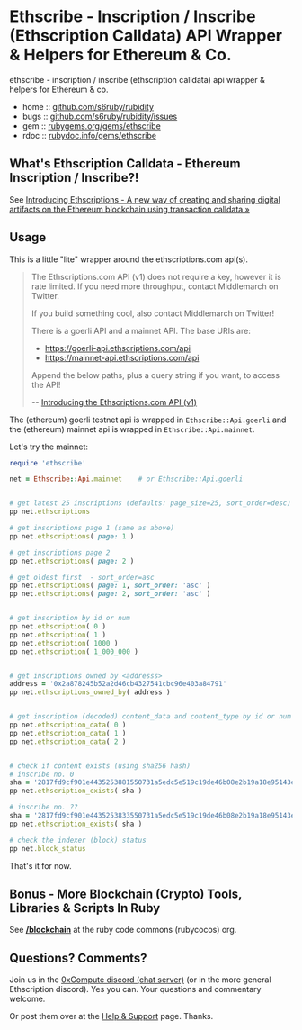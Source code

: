 # Ethscribe - Inscription / Inscribe (Ethscription Calldata) API Wrapper & Helpers for Ethereum & Co.

ethscribe  -  inscription / inscribe (ethscription calldata) api wrapper & helpers for Ethereum & co.



* home  :: [github.com/s6ruby/rubidity](https://github.com/s6ruby/rubidity)
* bugs  :: [github.com/s6ruby/rubidity/issues](https://github.com/s6ruby/rubidity/issues)
* gem   :: [rubygems.org/gems/ethscribe](https://rubygems.org/gems/ethscribe)
* rdoc  :: [rubydoc.info/gems/ethscribe](http://rubydoc.info/gems/ethscribe)



## What's Ethscription Calldata - Ethereum Inscription / Inscribe?!

See [Introducing Ethscriptions - A new way of creating and sharing digital artifacts on the Ethereum blockchain using transaction calldata »](https://medium.com/@dumbnamenumbers/introducing-ethscriptions-698b295d6f2a)



## Usage

This is a little "lite" wrapper around the ethscriptions.com api(s).


> The Ethscriptions.com API (v1) 
> does not require a key, however it is rate limited. 
> If you need more throughput, contact Middlemarch on Twitter.
>
> If you build something cool, also contact Middlemarch on Twitter!
>
> There is a goerli API and a mainnet API. The base URIs are:
>
> - https://goerli-api.ethscriptions.com/api
> - https://mainnet-api.ethscriptions.com/api
> 
> Append the below paths, plus a query string if you want, to access the API!
>
> -- [Introducing the Ethscriptions.com API (v1)](https://medium.com/@dumbnamenumbers/introducing-the-ethscriptions-com-api-v1-6d2c507d82cd)



The (ethereum) goerli testnet api is wrapped in `Ethscribe::Api.goerli` and
the (ethereum) mainnet api is wrapped in `Ethscribe::Api.mainnet`.

Let's try the mainnet:

```ruby
require 'ethscribe'

net = Ethscribe::Api.mainnet    # or Ethscribe::Api.goerli


# get latest 25 inscriptions (defaults: page_size=25, sort_order=desc)
pp net.ethscriptions

# get inscriptions page 1 (same as above)
pp net.ethscriptions( page: 1 ) 

# get inscriptions page 2
pp net.ethscriptions( page: 2 ) 

# get oldest first  - sort_order=asc
pp net.ethscriptions( page: 1, sort_order: 'asc' ) 
pp net.ethscriptions( page: 2, sort_order: 'asc' ) 


# get inscription by id or num
pp net.ethscription( 0 ) 
pp net.ethscription( 1 ) 
pp net.ethscription( 1000 ) 
pp net.ethscription( 1_000_000 ) 


# get inscriptions owned by <addresss>
address = '0x2a878245b52a2d46cb4327541cbc96e403a84791'
pp net.ethscriptions_owned_by( address ) 


# get inscription (decoded) content_data and content_type by id or num 
pp net.ethscription_data( 0 ) 
pp net.ethscription_data( 1 ) 
pp net.ethscription_data( 2 ) 


# check if content exists (using sha256 hash)
# inscribe no. 0
sha = '2817fd9cf901e4435253881550731a5edc5e519c19de46b08e2b19a18e95143e'
pp net.ethscription_exists( sha ) 

# inscribe no. ??
sha = '2817fd9cf901e4435253833550731a5edc5e519c19de46b08e2b19a18e95143e'
pp net.ethscription_exists( sha )  

# check the indexer (block) status
pp net.block_status
```


That's it for now.



## Bonus - More Blockchain (Crypto) Tools, Libraries & Scripts In Ruby

See [**/blockchain**](https://github.com/rubycocos/blockchain) 
at the ruby code commons (rubycocos) org.


## Questions? Comments?

Join us in the [0xCompute discord (chat server)](https://discord.gg/3JRnDUap6y) 
(or in the more general Ethscription discord). 
Yes you can.
Your questions and commentary welcome.

Or post them over at the [Help & Support](https://github.com/geraldb/help) page. Thanks.

